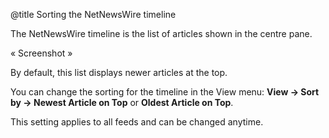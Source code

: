 @title Sorting the NetNewsWire timeline


The NetNewsWire timeline is the list of articles shown in the centre pane.

« Screenshot »

By default, this list displays newer articles at the top.

You can change the sorting for the timeline in the View menu: **View → Sort by → Newest Article on Top** or **Oldest Article on Top**.

This setting applies to all feeds and can be changed anytime.